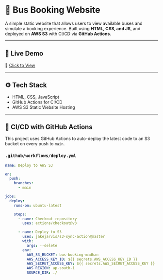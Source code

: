 # 🚌 Bus Booking Website

A simple static website that allows users to view available buses and simulate a booking experience. Built using **HTML, CSS, and JS**, and deployed on **AWS S3** with CI/CD via **GitHub Actions**.

---

## 🔗 Live Demo

🚀 [Click to View](http://bus-booking-madhan.s3-website.ap-south-1.amazonaws.com/)

---

## ⚙️ Tech Stack

- HTML, CSS, JavaScript
- GitHub Actions for CI/CD
- AWS S3 Static Website Hosting

---

## 🚀 CI/CD with GitHub Actions

This project uses GitHub Actions to auto-deploy the latest code to an S3 bucket on every push to `main`.

### `.github/workflows/deploy.yml`

```yaml
name: Deploy to AWS S3

on:
  push:
    branches:
      - main

jobs:
  deploy:
    runs-on: ubuntu-latest

    steps:
      - name: Checkout repository
        uses: actions/checkout@v3

      - name: Deploy to S3
        uses: jakejarvis/s3-sync-action@master
        with:
          args: --delete
        env:
          AWS_S3_BUCKET: bus-booking-madhan
          AWS_ACCESS_KEY_ID: ${{ secrets.AWS_ACCESS_KEY_ID }}
          AWS_SECRET_ACCESS_KEY: ${{ secrets.AWS_SECRET_ACCESS_KEY }}
          AWS_REGION: ap-south-1
          SOURCE_DIR: ./
